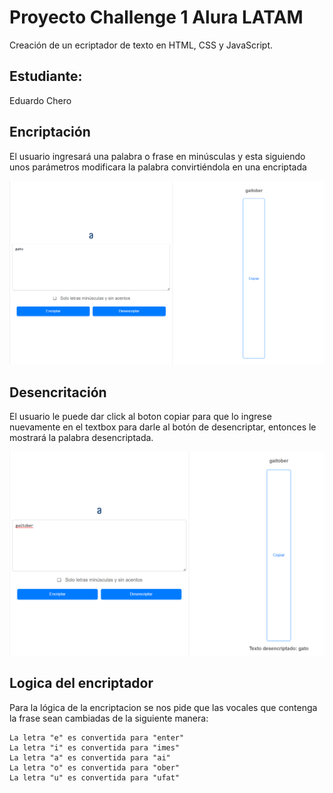 # Proyecto Challenge 1 Alura LATAM
Creación de un ecriptador de texto en HTML, CSS y JavaScript.

## Estudiante: 
Eduardo Chero
 
## Encriptación
El usuario ingresará una palabra o frase en minúsculas y esta siguiendo unos parámetros modificara la palabra convirtiéndola en una encriptada

![Captura de Pantalla](./assets/Screenshots/ecriptacion.png)

## Desencritación
El usuario le puede dar click al boton copiar para que lo ingrese nuevamente en el textbox para darle al botón de desencriptar, entonces le mostrará la palabra desencriptada.

![Captura de Pantalla](./assets/Screenshots/desencriptacion.png)

## Logica del encriptador

Para la lógica de la encriptacion se nos pide que las vocales que contenga la frase sean cambiadas de la siguiente manera:
```
La letra "e" es convertida para "enter"
La letra "i" es convertida para "imes"
La letra "a" es convertida para "ai"
La letra "o" es convertida para "ober"
La letra "u" es convertida para "ufat"